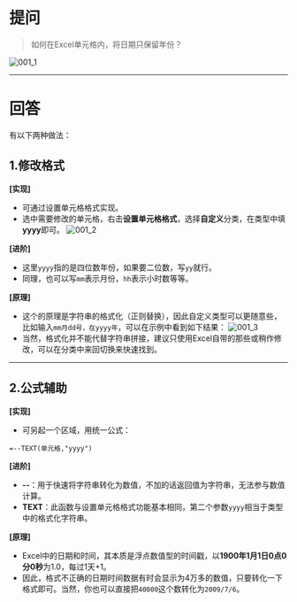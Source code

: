 # 提问

> 如何在Excel单元格内，将日期只保留年份？

![001_1](https://mmbiz.qpic.cn/mmbiz_png/NLVseHRGIN2iceAWxcC7u8NicUCEaGsiaH60hBr1eYFsgYEiaYIrUcPVia4TQhOhBy2FpvZjR7ZibctzhBFF68jhXeXQ/0?wx_fmt=png)

---

# 回答

有以下两种做法：

## 1.修改格式

**[实现]**
- 可通过设置单元格格式实现。
- 选中需要修改的单元格，右击**设置单元格格式**，选择**自定义**分类，在类型中填**yyyy**即可。
 ![001_2](https://mmbiz.qpic.cn/mmbiz_png/NLVseHRGIN2iceAWxcC7u8NicUCEaGsiaH65EgbZtjJibjVC4SricEsmqLmDYm4xnVGerJ8Hd6EVicUYzXB1c3Wc7F0Q/0?wx_fmt=png)

**[进阶]**
- 这里`yyyy`指的是四位数年份，如果要二位数，写`yy`就行。
- 同理，也可以写`mm`表示月份，`hh`表示小时数等等。

**[原理]**
- 这个的原理是字符串的格式化（正则替换），因此自定义类型可以更随意些，比如输入`mm月dd号，在yyyy年`，可以在示例中看到如下结果：
![001_3](https://mmbiz.qpic.cn/mmbiz_png/NLVseHRGIN2iceAWxcC7u8NicUCEaGsiaH61Ur4v4a3SKbkZXKROXJpufupmpAApmiaiauHpTuMjzAxf1HJyvdkZv1A/0?wx_fmt=png)
- 当然，格式化并不能代替字符串拼接，建议只使用Excel自带的那些或稍作修改，可以在分类中来回切换来快速找到。

---

## 2.公式辅助

**[实现]**
- 可另起一个区域，用统一公式：
```
=--TEXT(单元格,"yyyy")
```

**[进阶]**

- **--**：用于快速将字符串转化为数值，不加的话返回值为字符串，无法参与数值计算。
- **TEXT**：此函数与设置单元格格式功能基本相同，第二个参数`yyyy`相当于类型中的格式化字符串。


**[原理]**
- Excel中的日期和时间，其本质是浮点数值型的时间戳，以**1900年1月1日0点0分0秒**为1.0，每过1天+1。
- 因此，格式不正确的日期时间数据有时会显示为4万多的数值，只要转化一下格式即可。当然，你也可以直接把`40000`这个数转化为`2009/7/6`。

